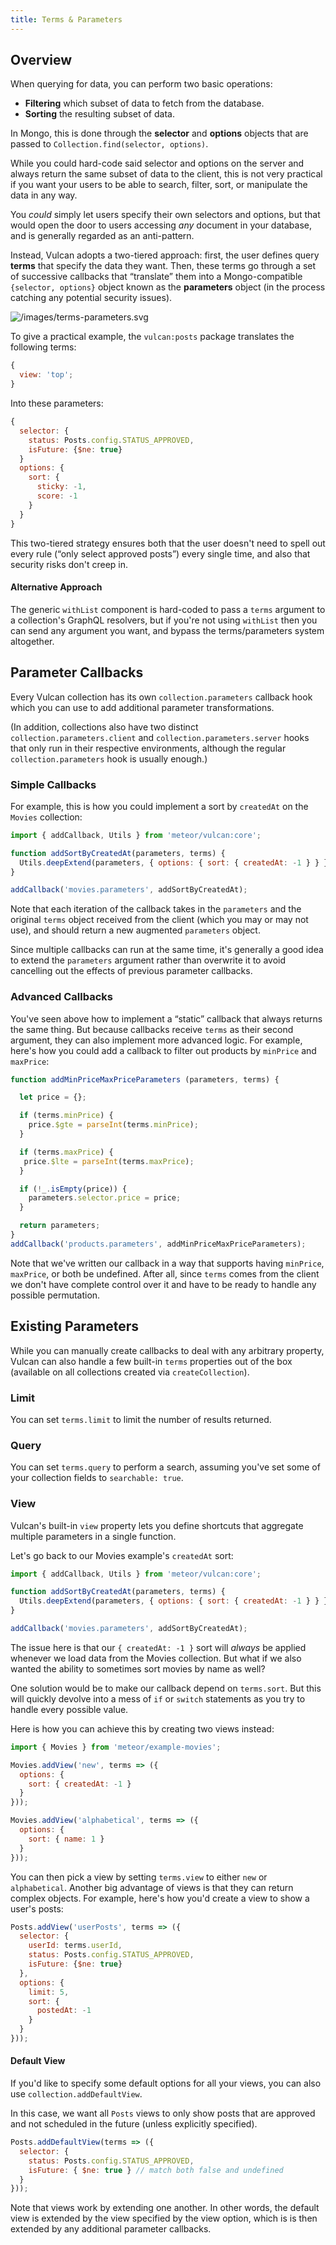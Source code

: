 ```yaml
---
title: Terms & Parameters
---
```


## Overview

When querying for data, you can perform two basic operations:

* **Filtering** which subset of data to fetch from the database.
* **Sorting** the resulting subset of data.

In Mongo, this is done through the **selector** and **options** objects that are passed to `Collection.find(selector, options)`.

While you could hard-code said selector and options on the server and always return the same subset of data to the client, this is not very practical if you want your users to be able to search, filter, sort, or manipulate the data in any way.

You _could_ simply let users specify their own selectors and options, but that would open the door to users accessing _any_ document in your database, and is generally regarded as an anti-pattern.

Instead, Vulcan adopts a two-tiered approach: first, the user defines query **terms** that specify the data they want. Then, these terms go through a set of successive callbacks that “translate” them into a Mongo-compatible `{selector, options}` object known as the **parameters** object (in the process catching any potential security issues).

![/images/terms-parameters.svg](/images/terms-parameters.svg)

To give a practical example, the `vulcan:posts` package translates the following terms:

```js
{
  view: 'top';
}
```

Into these parameters:

```js
{
  selector: {
    status: Posts.config.STATUS_APPROVED,
    isFuture: {$ne: true}
  }
  options: {
    sort: {
      sticky: -1,
      score: -1
    }
  }
}
```

This two-tiered strategy ensures both that the user doesn't need to spell out every rule (“only select approved posts”) every single time, and also that security risks don't creep in.

#### Alternative Approach

The generic `withList` component is hard-coded to pass a `terms` argument to a collection's GraphQL resolvers, but if you're not using `withList` then you can send any argument you want, and bypass the terms/parameters system altogether.

## Parameter Callbacks

Every Vulcan collection has its own `collection.parameters` callback hook which you can use to add additional parameter transformations. 

(In addition, collections also have two distinct `collection.parameters.client` and `collection.parameters.server` hooks that only run in their respective environments, although the regular `collection.parameters` hook is usually enough.)

### Simple Callbacks 

For example, this is how you could implement a sort by `createdAt` on the `Movies` collection:

```js
import { addCallback, Utils } from 'meteor/vulcan:core';

function addSortByCreatedAt(parameters, terms) {
  Utils.deepExtend(parameters, { options: { sort: { createdAt: -1 } } });
}

addCallback('movies.parameters', addSortByCreatedAt);
```

Note that each iteration of the callback takes in the `parameters` and the original `terms` object received from the client (which you may or may not use), and should return a new augmented `parameters` object. 

Since multiple callbacks can run at the same time, it's generally a good idea to extend the `parameters` argument rather than overwrite it to avoid cancelling out the effects of previous parameter callbacks. 

### Advanced Callbacks 

You've seen above how to implement a “static” callback that always returns the same thing. But because callbacks receive `terms` as their second argument, they can also implement more advanced logic. For example, here's how you could add a callback to filter out products by `minPrice` and `maxPrice`: 

```js
function addMinPriceMaxPriceParameters (parameters, terms) {

  let price = {};

  if (terms.minPrice) {
    price.$gte = parseInt(terms.minPrice);
  }

  if (terms.maxPrice) {
   price.$lte = parseInt(terms.maxPrice);
  }

  if (!_.isEmpty(price)) {
    parameters.selector.price = price;
  }

  return parameters;
}
addCallback('products.parameters', addMinPriceMaxPriceParameters);
```

Note that we've written our callback in a way that supports having `minPrice`, `maxPrice`, or both be undefined. After all, since `terms` comes from the client we don't have complete control over it and have to be ready to handle any possible permutation. 

## Existing Parameters 

While you can manually create callbacks to deal with any arbitrary property, Vulcan can also handle a few built-in `terms` properties out of the box (available on all collections created via `createCollection`).

### Limit

You can set `terms.limit` to limit the number of results returned. 

### Query

You can set `terms.query` to perform a search, assuming you've set some of your collection fields to `searchable: true`. 

### View

Vulcan's built-in `view` property lets you define shortcuts that aggregate multiple parameters in a single function. 

Let's go back to our Movies example's `createdAt` sort:

```js
import { addCallback, Utils } from 'meteor/vulcan:core';

function addSortByCreatedAt(parameters, terms) {
  Utils.deepExtend(parameters, { options: { sort: { createdAt: -1 } } });
}

addCallback('movies.parameters', addSortByCreatedAt);
```

The issue here is that our `{ createdAt: -1 }` sort will *always* be applied whenever we load data from the Movies collection. But what if we also wanted the ability to sometimes sort movies by name as well?

One solution would be to make our callback depend on `terms.sort`. But this will quickly devolve into a mess of `if` or `switch` statements as you try to handle every possible value. 

Here is how you can achieve this by creating two views instead: 

```js
import { Movies } from 'meteor/example-movies';

Movies.addView('new', terms => ({
  options: {
    sort: { createdAt: -1 }
  }
}));

Movies.addView('alphabetical', terms => ({
  options: {
    sort: { name: 1 }
  }
}));
```

You can then pick a view by setting `terms.view` to either `new` or `alphabetical`. Another big advantage of views is that they can return complex objects. For example, here's how you'd create a view to show a user's posts:

```js
Posts.addView('userPosts', terms => ({
  selector: {
    userId: terms.userId,
    status: Posts.config.STATUS_APPROVED,
    isFuture: {$ne: true}
  },
  options: {
    limit: 5,
    sort: {
      postedAt: -1
    }
  }
}));
```

#### Default View

If you'd like to specify some default options for all your views, you can also use `collection.addDefaultView`.

In this case, we want all `Posts` views to only show posts that are approved and not scheduled in the future (unless explicitly specified).

```js
Posts.addDefaultView(terms => ({
  selector: {
    status: Posts.config.STATUS_APPROVED,
    isFuture: { $ne: true } // match both false and undefined
  }
}));
```

Note that views work by extending one another. In other words, the default view is extended by the view specified by the view option, which is is then extended by any additional parameter callbacks.